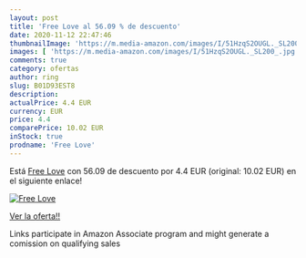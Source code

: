 ```yaml
---
layout: post
title: 'Free Love al 56.09 % de descuento'
date: 2020-11-12 22:47:46
thumbnailImage: 'https://m.media-amazon.com/images/I/51HzqS2OUGL._SL200_.jpg'
images: [ 'https://m.media-amazon.com/images/I/51HzqS2OUGL._SL200_.jpg' ]
comments: true
category: ofertas
author: ring
slug: B01D93EST8
description:
actualPrice: 4.4 EUR
currency: EUR
price: 4.4
comparePrice: 10.02 EUR
inStock: true
prodname: 'Free Love'
---
```


Está [Free Love](https://www.amazon.fr/dp/B01D93EST8/?tag=tolees0d-21) con 56.09 de descuento por 4.4 EUR (original: 10.02 EUR) en el siguiente enlace!

[![Free Love](https://m.media-amazon.com/images/I/51HzqS2OUGL._SL200_.jpg)](https://www.amazon.fr/dp/B01D93EST8/?tag=tolees0d-21)

[Ver la oferta!!](https://www.amazon.fr/dp/B01D93EST8/?tag=tolees0d-21)

Links participate in Amazon Associate program and might generate a comission on qualifying sales


